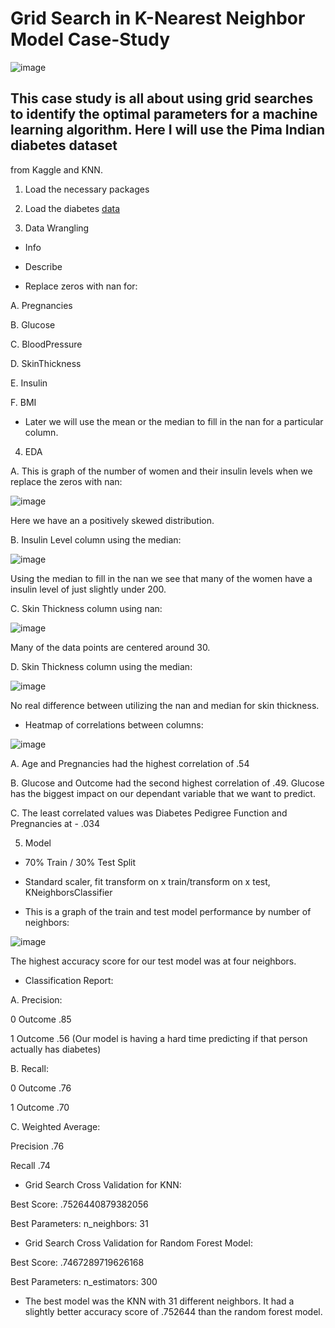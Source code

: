 # Grid Search in K-Nearest Neighbor Model Case-Study

![image](https://user-images.githubusercontent.com/86930309/228668393-7ded6d4a-7981-431c-b39a-72099b8ad380.png)

## This case study is all about using grid searches to identify the optimal parameters for a machine learning algorithm. Here I will use the Pima Indian diabetes dataset 
from Kaggle and KNN.

1. Load the necessary packages

2. Load the diabetes [data](https://github.com/GHASS19/Grid-Search-in-KNN-Model-Case-Study/blob/main/Data/Grid%20Search%20in%20KNN%20(Diabetes).csv)

3. Data Wrangling

- Info

- Describe

- Replace zeros with nan for: 

 A. Pregnancies 
 
 B. Glucose
 
 C. BloodPressure 
 
 D. SkinThickness
 
 E. Insulin 
 
 F. BMI
 
 - Later we will use the mean or the median to fill in the nan for a particular column.

4. EDA

 A. This is graph of the number of women and their insulin levels when we replace the zeros with nan:

![image](https://user-images.githubusercontent.com/86930309/228964218-bed616ad-bde2-4011-a9ee-947d711f48e0.png)

Here we have an a positively skewed distribution.

B. Insulin Level column using the median:

![image](https://user-images.githubusercontent.com/86930309/228964679-c604a203-5432-4628-bf9d-b71c629f9305.png)

Using the median to fill in the nan we see that many of the women have a insulin level of just slightly under 200.

C. Skin Thickness column using nan:

![image](https://user-images.githubusercontent.com/86930309/228957515-b36804e4-d3ac-4eac-a984-93839d53c35a.png)

Many of the data points are centered around 30.

D. Skin Thickness column using the median:

![image](https://user-images.githubusercontent.com/86930309/228958133-99615dd4-c191-4e3c-80fe-566c4e7e628a.png)

No real difference between utilizing the nan and median for skin thickness.

- Heatmap of correlations between columns:

![image](https://user-images.githubusercontent.com/86930309/228965556-39bae256-1e01-432a-93c2-963a4e1d543c.png)

A. Age and Pregnancies had the highest correlation of .54

B. Glucose and Outcome had the second highest correlation of .49. Glucose has the biggest impact on our dependant variable that we want to predict.

C. The least correlated values was Diabetes Pedigree Function and Pregnancies at - .034

5. Model

- 70% Train / 30% Test Split

- Standard scaler, fit transform on x train/transform on x test, KNeighborsClassifier

- This is a graph of the train and test model performance by number of neighbors:

![image](https://user-images.githubusercontent.com/86930309/228968837-eff49794-58a6-45c1-a347-93ac98fb328b.png)

The highest accuracy score for our test model was at four neighbors.

- Classification Report:

A. Precision:
 
0 Outcome .85

1 Outcome .56 (Our model is having a hard time predicting if that person actually has diabetes)

B. Recall:

0 Outcome .76

1 Outcome .70 

C. Weighted Average:

Precision .76

Recall .74

- Grid Search Cross Validation for KNN:

Best Score: .7526440879382056

Best Parameters: n_neighbors: 31

- Grid Search Cross Validation for Random Forest Model:

Best Score: .7467289719626168

Best Parameters: n_estimators: 300

- The best model was the KNN with 31 different neighbors. It had a slightly better accuracy score of .752644 than the random forest model.



